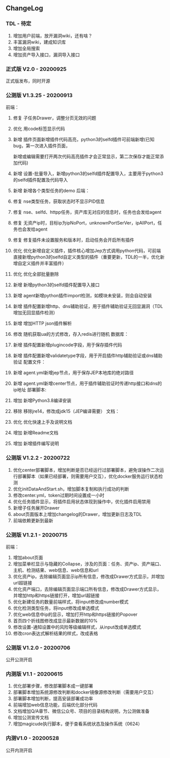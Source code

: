 ## ChangeLog

### TDL - 待定

1. 增加用户前端，放开漏洞wiki，还有啥？
2. 丰富漏洞wiki，建成知识库
3. 增加全局搜索
4. 增加资产导入接口，漏洞导入接口

### 正式版 V2.0 - 20200925

正式版发布，同时开源

### 公测版 V1.3.25 - 20200913

前端：

1. 修复 子任务Drawer，调整分页无效的问题

2. 优化 用code标签显示代码

3. 新增 插件页面新增插件代码高亮，python3的selfd插件可前端新增(已知bug，第一次进入插件页面，

   新增或编辑需要打开两次代码高亮插件才会正常显示，第二次保存才能正常添加代码)

4. 新增 设置-批量导入，新增python3的selfd插件配置导入，主要用于python3的selfd插件配置及代码导入

5. 新增 新增各个类型任务的demo
   后端：

6. 修复 nse类型任务，获取状态时不显示PID信息

7. 修复 nse、selfd、httpp任务，资产库无对应的信息时，任务也会发给agent

8. 修复 无资产ip时，目标ip为ipNoPort，unknownPortSerVer，ipAllPort，任务也会发给agent

9. 修复 修复插件未设置服务和版本时，启动任务会开启所有插件

10. 优化 优化新增自定义插件，插件核心增加Jep方式调用python代码，可前端直接新增python3的selfd自定义类型的插件（重要更新，TDL的一半，优化新增自定义插件并丰富插件）

11. 优化 优化全部批量删除

12. 新增 新增python3的selfd插件配置导入接口

13. 新增 agent新增python插件import检测，如模块未安装，则会自动安装

14. 新增 插件配置新增http、dns辅助验证，用于插件辅助验证无回显漏洞（TDL 增加无回显插件检测）

15. 新增 增加HTTP json插件解析

16. 修改 随机获取ua的方式修改，存入redis进行随机
    数据库：

17. 新增 插件配置新增plugincode字段，用于保存插件代码

18. 新增 插件配置新增validatetype字段，用于开启插件http辅助验证或dns辅助验证
    配置文件：

19. 新增 agent.yml新增jep节点，用于保存JEP本地库的绝对路径

20. 新增 agent.yml新增center节点，用于插件辅助验证时传递http接口和dns的ip地址
    部署脚本:

21. 增加 新增Python3.8编译安装

22. 移除 移除jre14，修改成jdk15（JEP编译需要）
    文档：

23. 优化 优化快速上手及说明文档

24. 增加 新增Readme文档

25. 增加 新增插件编写说明

### 公测版 V1.2.2 - 20200722

1. 优化center部署脚本，增加判断是否已经运行过部署脚本，避免误操作二次运行部署脚本（如果已经部署，则需要用户交互），优化docker服务运行状态检测
2. 优化initDataAndStart.sh，增加脚本复制和执行成功的判断
3. 修改center.yml，token过期时间设置成一小时
4. 优化任务插件显示，将插件启用状态体现到操作中，优化插件启用禁用
5. 新增子任务展开Drawer
6. about页面版本上增加changelog的Drawer，增加更新日志及TDL
7. 前端依赖更新到最新

### 公测版 V1.2.1 - 20200715

前端：

1. 增加about页面
2. 增加菜单栏显示与隐藏的Collapse，涉及的页面：任务、资产ip、资产端口、主机、检测结果、web信息、web信息和url
3. 优化资产ip，去除编辑页面显示ip所有信息，修改成Drawer方式显示，并增加url超链接
4. 优化资产端口，去除编辑页面显示端口所有信息，修改成Drawer方式显示，并增加http和https链接打开，增加url超链接
5. 优化新建任务的数量前端样式，将input修改成number模式
6. 优化检测类型任务，将input修改成单选模式
7. 优化web信息中ip的显示，增加打开http和https链接的Popover
8. 首页四个折线图修改成显示最新数据的10%
9. 修改设置-通知设置中的风险等级编辑样式，从input改成单选模式
10. 修改cron表达式解析结果的样式，改成表格

### 公测版 V1.2.0 - 20200706

公开公测开启

### 内测版 V1.1 - 20200615

1. 优化部署步骤，修改部署脚本成一键部署
2. 部署脚本增加系统源修改判断和docker镜像源修改判断（需要用户交互）
3. 部署脚本增加判断，提高安装部署成功率
4. 前端增加web信息功能，后端优化部分代码
5. 文档增加Q/A章节、微信公众号、项目的目录结构说明，为公测做准备
6. 增加公测宣传文档
7. 增加magicude执行脚本，便于查看系统状态及操作系统（0624）

###  内测V1.0 - 20200528

公开内测开启